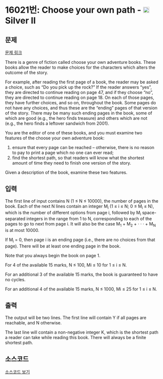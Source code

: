 # 16021번: Choose your own path - <img src="https://static.solved.ac/tier_small/9.svg" style="height:20px" /> Silver II

<!-- performance -->

<!-- 문제 제출 후 깃허브에 푸시를 했을 때 제출한 코드의 성능이 입력될 공간입니다.-->

<!-- end -->

## 문제

[문제 링크](https://boj.kr/16021)


<p>There is a genre of fiction called choose your own adventure books. These books allow the reader to make choices for the characters which alters the outcome of the story.</p>

<p>For example, after reading the first page of a book, the reader may be asked a choice, such as “Do you pick up the rock?” If the reader answers “yes”, they are directed to continue reading on page 47, and if they choose “no”, they are directed to continue reading on page 18. On each of those pages, they have further choices, and so on, throughout the book. Some pages do not have any choices, and thus these are the “ending” pages of that version of the story. There may be many such ending pages in the book, some of which are good (e.g., the hero finds treasure) and others which are not (e.g., the hero finds a leftover sandwich from 2001).</p>

<p>You are the editor of one of these books, and you must examine two features of the choose your own adventure book:</p>

<ol>
<li>ensure that every page can be reached – otherwise, there is no reason to pay to print a page which no one can ever read;</li>
<li>find the shortest path, so that readers will know what the shortest amount of time they need to finish one version of the story.</li>
</ol>

<p>Given a description of the book, examine these two features.</p>



## 입력


<p>The first line of input contains N (1 ≤ N ≤ 10000), the number of pages in the book. Each of the next N lines contain an integer M<sub>i</sub> (1 ≤ i ≤ N; 0 ≤ M<sub>i</sub> ≤ N), which is the number of different options from page i, followed by M<sub>i</sub> space-separated integers in the range from 1 to N, corresponding to each of the pages to go to next from page i. It will also be the case M<sub>1</sub> + M<sub>2</sub> + · · · + M<sub>N</sub> is at most 10000.</p>

<p>If M<sub>i</sub> = 0, then page i is an ending page (i.e., there are no choices from that page). There will be at least one ending page in the book.</p>

<p>Note that you always begin the book on page 1.</p>

<p>For 4 of the available 15 marks, N ≤ 100, Mi ≤ 10 for 1 ≤ i ≤ N.</p>

<p>For an additional 3 of the available 15 marks, the book is guaranteed to have no cycles.</p>

<p>For an additional 4 of the available 15 marks, N ≤ 1000, Mi ≤ 25 for 1 ≤ i ≤ N.</p>



## 출력


<p>The output will be two lines. The first line will contain Y if all pages are reachable, and N otherwise.</p>

<p>The last line will contain a non-negative integer K, which is the shortest path a reader can take while reading this book. There will always be a finite shortest path.</p>



## 소스코드

[소스코드 보기](Choose%20your%20own%20path.cpp)